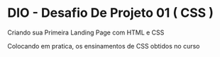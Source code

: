 # DIO - Desafio De Projeto 01 ( CSS )


 Criando sua Primeira Landing Page com HTML e CSS
 
 Colocando em pratica, os ensinamentos de CSS obtidos no curso
